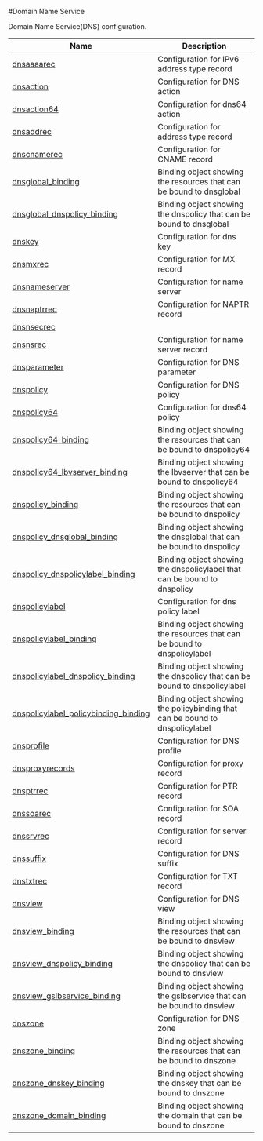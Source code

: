 #Domain Name Service

Domain Name Service(DNS) configuration.


<table><thead><tr><th>Name</th><th>Description</th></tr></thead><tbody><tr><td><a href="../../../configuration/domain-name-service/dnsaaaarec/dnsaaaarec">dnsaaaarec</a></td><td>Configuration for IPv6 address type record</td><tr><tr><td><a href="../../../configuration/domain-name-service/dnsaction/dnsaction">dnsaction</a></td><td>Configuration for DNS action</td><tr><tr><td><a href="../../../configuration/domain-name-service/dnsaction64/dnsaction64">dnsaction64</a></td><td>Configuration for dns64 action</td><tr><tr><td><a href="../../../configuration/domain-name-service/dnsaddrec/dnsaddrec">dnsaddrec</a></td><td>Configuration for address type record</td><tr><tr><td><a href="../../../configuration/domain-name-service/dnscnamerec/dnscnamerec">dnscnamerec</a></td><td>Configuration for CNAME record</td><tr><tr><td><a href="../../../configuration/domain-name-service/dnsglobal_binding/dnsglobal_binding">dnsglobal_binding</a></td><td>Binding object showing the resources that can be bound to dnsglobal</td><tr><tr><td><a href="../../../configuration/domain-name-service/dnsglobal_dnspolicy_binding/dnsglobal_dnspolicy_binding">dnsglobal_dnspolicy_binding</a></td><td>Binding object showing the dnspolicy that can be bound to dnsglobal</td><tr><tr><td><a href="../../../configuration/domain-name-service/dnskey/dnskey">dnskey</a></td><td>Configuration for dns key</td><tr><tr><td><a href="../../../configuration/domain-name-service/dnsmxrec/dnsmxrec">dnsmxrec</a></td><td>Configuration for MX record</td><tr><tr><td><a href="../../../configuration/domain-name-service/dnsnameserver/dnsnameserver">dnsnameserver</a></td><td>Configuration for name server</td><tr><tr><td><a href="../../../configuration/domain-name-service/dnsnaptrrec/dnsnaptrrec">dnsnaptrrec</a></td><td>Configuration for NAPTR record</td><tr><tr><td><a href="../../../configuration/domain-name-service/dnsnsecrec/dnsnsecrec">dnsnsecrec</a></td><td></td><tr><tr><td><a href="../../../configuration/domain-name-service/dnsnsrec/dnsnsrec">dnsnsrec</a></td><td>Configuration for name server record</td><tr><tr><td><a href="../../../configuration/domain-name-service/dnsparameter/dnsparameter">dnsparameter</a></td><td>Configuration for DNS parameter</td><tr><tr><td><a href="../../../configuration/domain-name-service/dnspolicy/dnspolicy">dnspolicy</a></td><td>Configuration for DNS policy</td><tr><tr><td><a href="../../../configuration/domain-name-service/dnspolicy64/dnspolicy64">dnspolicy64</a></td><td>Configuration for dns64 policy</td><tr><tr><td><a href="../../../configuration/domain-name-service/dnspolicy64_binding/dnspolicy64_binding">dnspolicy64_binding</a></td><td>Binding object showing the resources that can be bound to dnspolicy64</td><tr><tr><td><a href="../../../configuration/domain-name-service/dnspolicy64_lbvserver_binding/dnspolicy64_lbvserver_binding">dnspolicy64_lbvserver_binding</a></td><td>Binding object showing the lbvserver that can be bound to dnspolicy64</td><tr><tr><td><a href="../../../configuration/domain-name-service/dnspolicy_binding/dnspolicy_binding">dnspolicy_binding</a></td><td>Binding object showing the resources that can be bound to dnspolicy</td><tr><tr><td><a href="../../../configuration/domain-name-service/dnspolicy_dnsglobal_binding/dnspolicy_dnsglobal_binding">dnspolicy_dnsglobal_binding</a></td><td>Binding object showing the dnsglobal that can be bound to dnspolicy</td><tr><tr><td><a href="../../../configuration/domain-name-service/dnspolicy_dnspolicylabel_binding/dnspolicy_dnspolicylabel_binding">dnspolicy_dnspolicylabel_binding</a></td><td>Binding object showing the dnspolicylabel that can be bound to dnspolicy</td><tr><tr><td><a href="../../../configuration/domain-name-service/dnspolicylabel/dnspolicylabel">dnspolicylabel</a></td><td>Configuration for dns policy label</td><tr><tr><td><a href="../../../configuration/domain-name-service/dnspolicylabel_binding/dnspolicylabel_binding">dnspolicylabel_binding</a></td><td>Binding object showing the resources that can be bound to dnspolicylabel</td><tr><tr><td><a href="../../../configuration/domain-name-service/dnspolicylabel_dnspolicy_binding/dnspolicylabel_dnspolicy_binding">dnspolicylabel_dnspolicy_binding</a></td><td>Binding object showing the dnspolicy that can be bound to dnspolicylabel</td><tr><tr><td><a href="../../../configuration/domain-name-service/dnspolicylabel_policybinding_binding/dnspolicylabel_policybinding_binding">dnspolicylabel_policybinding_binding</a></td><td>Binding object showing the policybinding that can be bound to dnspolicylabel</td><tr><tr><td><a href="../../../configuration/domain-name-service/dnsprofile/dnsprofile">dnsprofile</a></td><td>Configuration for DNS profile</td><tr><tr><td><a href="../../../configuration/domain-name-service/dnsproxyrecords/dnsproxyrecords">dnsproxyrecords</a></td><td>Configuration for proxy record</td><tr><tr><td><a href="../../../configuration/domain-name-service/dnsptrrec/dnsptrrec">dnsptrrec</a></td><td>Configuration for PTR record</td><tr><tr><td><a href="../../../configuration/domain-name-service/dnssoarec/dnssoarec">dnssoarec</a></td><td>Configuration for SOA record</td><tr><tr><td><a href="../../../configuration/domain-name-service/dnssrvrec/dnssrvrec">dnssrvrec</a></td><td>Configuration for server record</td><tr><tr><td><a href="../../../configuration/domain-name-service/dnssuffix/dnssuffix">dnssuffix</a></td><td>Configuration for DNS suffix</td><tr><tr><td><a href="../../../configuration/domain-name-service/dnstxtrec/dnstxtrec">dnstxtrec</a></td><td>Configuration for TXT record</td><tr><tr><td><a href="../../../configuration/domain-name-service/dnsview/dnsview">dnsview</a></td><td>Configuration for DNS view</td><tr><tr><td><a href="../../../configuration/domain-name-service/dnsview_binding/dnsview_binding">dnsview_binding</a></td><td>Binding object showing the resources that can be bound to dnsview</td><tr><tr><td><a href="../../../configuration/domain-name-service/dnsview_dnspolicy_binding/dnsview_dnspolicy_binding">dnsview_dnspolicy_binding</a></td><td>Binding object showing the dnspolicy that can be bound to dnsview</td><tr><tr><td><a href="../../../configuration/domain-name-service/dnsview_gslbservice_binding/dnsview_gslbservice_binding">dnsview_gslbservice_binding</a></td><td>Binding object showing the gslbservice that can be bound to dnsview</td><tr><tr><td><a href="../../../configuration/domain-name-service/dnszone/dnszone">dnszone</a></td><td>Configuration for DNS zone</td><tr><tr><td><a href="../../../configuration/domain-name-service/dnszone_binding/dnszone_binding">dnszone_binding</a></td><td>Binding object showing the resources that can be bound to dnszone</td><tr><tr><td><a href="../../../configuration/domain-name-service/dnszone_dnskey_binding/dnszone_dnskey_binding">dnszone_dnskey_binding</a></td><td>Binding object showing the dnskey that can be bound to dnszone</td><tr><tr><td><a href="../../../configuration/domain-name-service/dnszone_domain_binding/dnszone_domain_binding">dnszone_domain_binding</a></td><td>Binding object showing the domain that can be bound to dnszone</td><tr></tbody></table>

